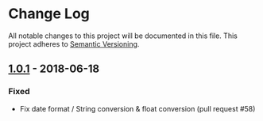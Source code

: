 # Change Log
All notable changes to this project will be documented in this file. This project adheres to [Semantic Versioning](http://semver.org/).

## [1.0.1](https://github.com/imaginary-cloud/redmine_evm/tree/v1.0.1) - 2018-06-18

### Fixed

- Fix date format / String conversion & float conversion (pull request #58)
